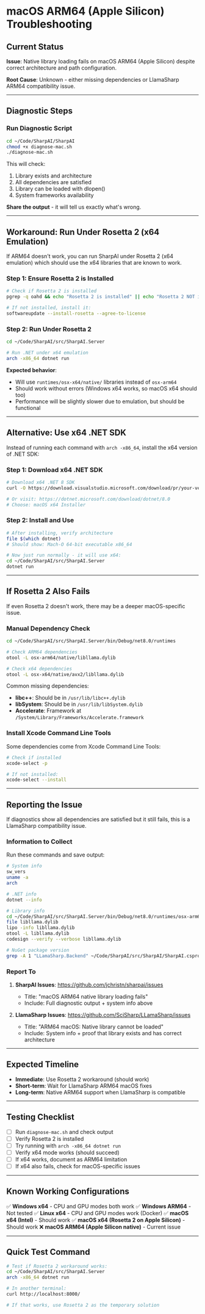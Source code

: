 # macOS ARM64 (Apple Silicon) Troubleshooting

## Current Status

**Issue**: Native library loading fails on macOS ARM64 (Apple Silicon) despite correct architecture and path configuration.

**Root Cause**: Unknown - either missing dependencies or LlamaSharp ARM64 compatibility issue.

---

## Diagnostic Steps

### Run Diagnostic Script

```bash
cd ~/Code/SharpAI/SharpAI
chmod +x diagnose-mac.sh
./diagnose-mac.sh
```

This will check:
1. Library exists and architecture
2. All dependencies are satisfied
3. Library can be loaded with dlopen()
4. System frameworks availability

**Share the output** - it will tell us exactly what's wrong.

---

## Workaround: Run Under Rosetta 2 (x64 Emulation)

If ARM64 doesn't work, you can run SharpAI under Rosetta 2 (x64 emulation) which should use the x64 libraries that are known to work.

### Step 1: Ensure Rosetta 2 is Installed

```bash
# Check if Rosetta 2 is installed
pgrep -q oahd && echo "Rosetta 2 is installed" || echo "Rosetta 2 NOT installed"

# If not installed, install it:
softwareupdate --install-rosetta --agree-to-license
```

### Step 2: Run Under Rosetta 2

```bash
cd ~/Code/SharpAI/src/SharpAI.Server

# Run .NET under x64 emulation
arch -x86_64 dotnet run
```

**Expected behavior**:
- Will use `runtimes/osx-x64/native/` libraries instead of `osx-arm64`
- Should work without errors (Windows x64 works, so macOS x64 should too)
- Performance will be slightly slower due to emulation, but should be functional

---

## Alternative: Use x64 .NET SDK

Instead of running each command with `arch -x86_64`, install the x64 version of .NET SDK:

### Step 1: Download x64 .NET SDK

```bash
# Download x64 .NET 8 SDK
curl -O https://download.visualstudio.microsoft.com/download/pr/your-version/dotnet-sdk-8.0.xxx-osx-x64.pkg

# Or visit: https://dotnet.microsoft.com/download/dotnet/8.0
# Choose: macOS x64 Installer
```

### Step 2: Install and Use

```bash
# After installing, verify architecture
file $(which dotnet)
# Should show: Mach-O 64-bit executable x86_64

# Now just run normally - it will use x64:
cd ~/Code/SharpAI/src/SharpAI.Server
dotnet run
```

---

## If Rosetta 2 Also Fails

If even Rosetta 2 doesn't work, there may be a deeper macOS-specific issue.

### Manual Dependency Check

```bash
cd ~/Code/SharpAI/src/SharpAI.Server/bin/Debug/net8.0/runtimes

# Check ARM64 dependencies
otool -L osx-arm64/native/libllama.dylib

# Check x64 dependencies
otool -L osx-x64/native/avx2/libllama.dylib
```

Common missing dependencies:
- **libc++**: Should be in `/usr/lib/libc++.dylib`
- **libSystem**: Should be in `/usr/lib/libSystem.dylib`
- **Accelerate**: Framework at `/System/Library/Frameworks/Accelerate.framework`

### Install Xcode Command Line Tools

Some dependencies come from Xcode Command Line Tools:

```bash
# Check if installed
xcode-select -p

# If not installed:
xcode-select --install
```

---

## Reporting the Issue

If diagnostics show all dependencies are satisfied but it still fails, this is a LlamaSharp compatibility issue.

### Information to Collect

Run these commands and save output:

```bash
# System info
sw_vers
uname -a
arch

# .NET info
dotnet --info

# Library info
cd ~/Code/SharpAI/src/SharpAI.Server/bin/Debug/net8.0/runtimes/osx-arm64/native/
file libllama.dylib
lipo -info libllama.dylib
otool -L libllama.dylib
codesign --verify --verbose libllama.dylib

# NuGet package version
grep -A 1 "LLamaSharp.Backend" ~/Code/SharpAI/src/SharpAI/SharpAI.csproj
```

### Report To

1. **SharpAI Issues**: https://github.com/jchristn/sharpai/issues
   - Title: "macOS ARM64 native library loading fails"
   - Include: Full diagnostic output + system info above

2. **LlamaSharp Issues**: https://github.com/SciSharp/LLamaSharp/issues
   - Title: "ARM64 macOS: Native library cannot be loaded"
   - Include: System info + proof that library exists and has correct architecture

---

## Expected Timeline

- **Immediate**: Use Rosetta 2 workaround (should work)
- **Short-term**: Wait for LlamaSharp ARM64 macOS fixes
- **Long-term**: Native ARM64 support when LlamaSharp is compatible

---

## Testing Checklist

- [ ] Run `diagnose-mac.sh` and check output
- [ ] Verify Rosetta 2 is installed
- [ ] Try running with `arch -x86_64 dotnet run`
- [ ] Verify x64 mode works (should succeed)
- [ ] If x64 works, document as ARM64 limitation
- [ ] If x64 also fails, check for macOS-specific issues

---

## Known Working Configurations

✅ **Windows x64** - CPU and GPU modes both work
✅ **Windows ARM64** - Not tested
✅ **Linux x64** - CPU and GPU modes work (Docker)
✅ **macOS x64 (Intel)** - Should work
✅ **macOS x64 (Rosetta 2 on Apple Silicon)** - Should work
❌ **macOS ARM64 (Apple Silicon native)** - Current issue

---

## Quick Test Command

```bash
# Test if Rosetta 2 workaround works:
cd ~/Code/SharpAI/src/SharpAI.Server
arch -x86_64 dotnet run

# In another terminal:
curl http://localhost:8000/

# If that works, use Rosetta 2 as the temporary solution
```
